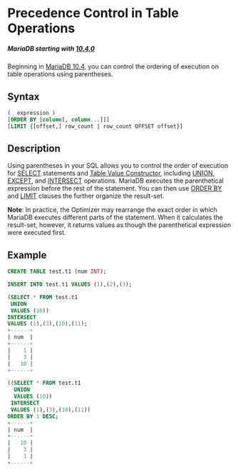 # Precedence Control in Table Operations

##### MariaDB starting with [10.4.0](/kb/en/mariadb-1040-release-notes/)

Beginning in [MariaDB 10.4](/kb/en/what-is-mariadb-104/), you can control the ordering of execution on table operations using parentheses.

## Syntax

```sql
(  expression )
[ORDER BY [column[, column...]]]
[LIMIT {[offset,] row_count | row_count OFFSET offset}]
```

## Description

Using parentheses in your SQL allows you to control the order of execution for [SELECT](/sql-statements-structure/sql-statements/data-manipulation/selecting-data/select/) statements and [Table Value Constructor](/sql-statements-structure/sql-language-structure/table-value-constructors/), including [UNION](/sql-statements-structure/sql-statements/data-manipulation/selecting-data/joins-subqueries/union/), [EXCEPT](/sql-statements-structure/sql-statements/data-manipulation/selecting-data/joins-subqueries/except/), and [INTERSECT](/sql-statements-structure/sql-statements/data-manipulation/selecting-data/joins-subqueries/intersect/) operations.  MariaDB executes the parenthetical expression before the rest of the statement.  You can then use [ORDER BY](/sql-statements-structure/sql-statements/data-manipulation/selecting-data/order-by/) and [LIMIT](/sql-statements-structure/sql-statements/data-manipulation/selecting-data/limit/) clauses the further organize the result-set.

<strong>Note</strong>: In practice, the Optimizer may rearrange the exact order in which MariaDB executes different parts of the statement.  When it calculates the result-set, however, it returns values as though the parenthetical expression were executed first.

## Example

```sql
CREATE TABLE test.t1 (num INT);

INSERT INTO test.t1 VALUES (1),(2),(3);

(SELECT * FROM test.t1 
 UNION 
 VALUES (10)) 
INTERSECT 
VALUES (1),(3),(10),(11);
+------+
| num  |
+------+
|    1 |
|    3 |
|   10 |
+------+

((SELECT * FROM test.t1 
  UNION 
  VALUES (10)) 
 INTERSECT 
 VALUES (1),(3),(10),(11)) 
ORDER BY 1 DESC;
+------+
| num  |
+------+
|   10 |
|    3 |
|    1 |
+------+
```